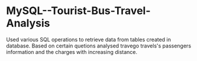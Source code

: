 # MySQL--Tourist-Bus-Travel-Analysis

Used various SQL operations to retrieve data from tables created in database.
Based on certain quetions analysed travego travels's passengers information and the charges with increasing distance.
